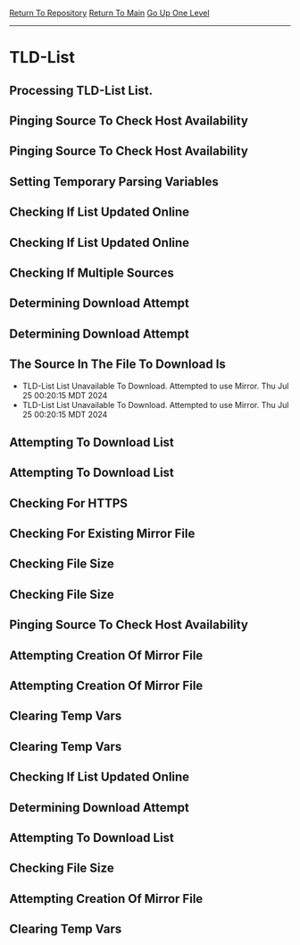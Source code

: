 [Return To Repository](https://github.com/DigitalWarrior/piholeparser/)
[Return To Main](https://github.com/DigitalWarrior/piholeparser/blob/master/RecentRunLogs/Mainlog.md)
[Go Up One Level](https://github.com/DigitalWarrior/piholeparser/blob/master/RecentRunLogs/TopLevelScripts/15-Processing-Top-Level-Domains.md)
____________________________________
# TLD-List
## Processing TLD-List List.
## Pinging Source To Check Host Availability
## Pinging Source To Check Host Availability
## Setting Temporary Parsing Variables
## Checking If List Updated Online
## Checking If List Updated Online
## Checking If Multiple Sources
## Determining Download Attempt
## Determining Download Attempt
## The Source In The File To Download Is
* TLD-List List Unavailable To Download. Attempted to use Mirror. Thu Jul 25 00:20:15 MDT 2024
* TLD-List List Unavailable To Download. Attempted to use Mirror. Thu Jul 25 00:20:15 MDT 2024
## Attempting To Download List
## Attempting To Download List
## Checking For HTTPS
## Checking For Existing Mirror File
## Checking File Size
## Checking File Size
## Pinging Source To Check Host Availability
## Attempting Creation Of Mirror File
## Attempting Creation Of Mirror File
## Clearing Temp Vars
## Clearing Temp Vars
## Checking If List Updated Online
## Determining Download Attempt
## Attempting To Download List
## Checking File Size
## Attempting Creation Of Mirror File
## Clearing Temp Vars
